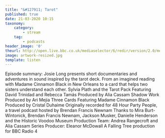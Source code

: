 ```yaml
---
title: "&#127911; Tarot"
published: true
date: 21-03-2020 10:15
taxonomy:
    category:
        - stream
    tag:
        - podcasts
header_image: '0'
theurl: http://open.live.bbc.co.uk/mediaselector/6/redir/version/2.0/mediaset/audio-nondrm-download/proto/http/vpid/p085hgyk.mp3
image: artwork-resized.jpg
template: listen
--- 
```

Episode summary: Josie Long presents short documentaries and adventures in sound inspired by the tarot deck. From an imagined reading with Madame Cinnamon Black in New Orleans to a card that helps two sisters understand each other. Sylvia Plath and the Tarot Pack Featuring David Trinidad and Rebecca Tamás Produced by Alia Cassam Shadow Work Produced by Ari Mejia Three Cards Featuring Madame Cinnamon Black Produced by Cristal Duhaime Originally recorded for 48 Hour Party People, a travel podcast hosted by Brendan Francis Newnam Thanks to Mira Burt-Wintonick, Brendan Francis Newnam, Jackson Musker, Danielle Henderson and the Historic Voodoo Museum Production Team: Andrea Rangecroft and Alia Cassam Series Producer: Eleanor McDowall A Falling Tree production for BBC Radio 4
